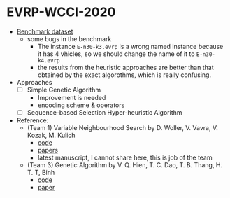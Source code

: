 # EVRP-WCCI-2020

* [Benchmark dataset](https://mavrovouniotis.github.io/EVRPcompetition2020/)
  - some bugs in the benchmark
    - The instance `E-n30-k3.evrp` is a wrong named instance because it has 4 vhicles, so we should change the name of it to `E-n30-k4.evrp`
    - the results from the heuristic approaches are better than that obtained by the exact algorothms, which is really confusing.
* Approaches
  - [ ] Simple Genetic Algorithm
    - Improvement is needed
    - encoding scheme & operators
  - [ ] Sequence-based Selection Hyper-heuristic Algorithm

* Reference:
  - (Team 1) Variable Neighbourhood Search by D. Woller, V. Vavra, V. Kozak, M. Kulich
    - [code](https://github.com/wolledav/VNS-EVRP-2020)
    - [papers](http://imr.ciirc.cvut.cz/People/David)
    - latest manuscript, I cannot share here, this is job of the team
  - (Team 3) Genetic Algorithm by V. Q. Hien, T. C. Dao, T. B. Thang, H. T. T, Binh
    - [code](https://github.com/NeiH4207/EVRP)
    - [paper](https://www.researchgate.net/profile/Cong-Dao-Tran/publication/360604653_A_greedy_search_based_evolutionary_algorithm_for_electric_vehicle_routing_problem/links/641d203a315dfb4ccea54309/A-greedy-search-based-evolutionary-algorithm-for-electric-vehicle-routing-problem.pdf)

